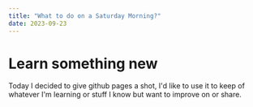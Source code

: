 ```yaml
---
title: "What to do on a Saturday Morning?"
date: 2023-09-23
---
```


# Learn something new

Today I decided to give github pages a shot, I'd like to use it to keep of whatever I'm learning or stuff I know but want to improve on or share.
